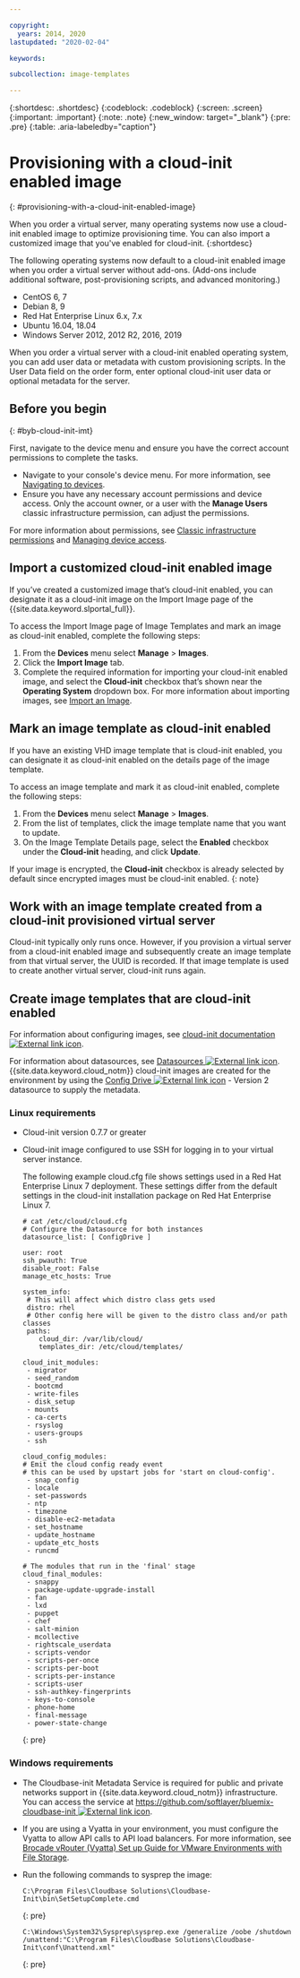 ```yaml
---

copyright:
  years: 2014, 2020
lastupdated: "2020-02-04"

keywords:

subcollection: image-templates

---
```


{:shortdesc: .shortdesc}
{:codeblock: .codeblock}
{:screen: .screen}
{:important: .important}
{:note: .note}
{:new_window: target="_blank"}
{:pre: .pre}
{:table: .aria-labeledby="caption"}


# Provisioning with a cloud-init enabled image
{: #provisioning-with-a-cloud-init-enabled-image}

When you order a virtual server, many operating systems now use a cloud-init enabled image to optimize provisioning time. You can also import
a customized image that you've enabled for cloud-init.
{:shortdesc}

The following operating systems now default to a cloud-init enabled image when you order a virtual server without add-ons. (Add-ons include additional software, post-provisioning scripts, and advanced monitoring.)
* CentOS 6, 7
* Debian 8, 9
* Red Hat Enterprise Linux 6.x, 7.x
* Ubuntu 16.04, 18.04
* Windows Server 2012, 2012 R2, 2016, 2019

When you order a virtual server with a cloud-init enabled operating system, you can add user data or metadata with custom provisioning scripts. In the User Data field on the order form, enter optional cloud-init user data or optional metadata for the server.

## Before you begin
{: #byb-cloud-init-imt}

First, navigate to the device menu and ensure you have the correct account permissions to complete the tasks.

* Navigate to your console's device menu. For more information, see [Navigating to devices](/docs/infrastructure/image-templates?topic=virtual-servers-navigating-devices).
* Ensure you have any necessary account permissions and device access. Only the account owner, or a user with the **Manage Users** classic infrastructure permission, can adjust the permissions.

For more information about permissions, see [Classic infrastructure permissions](/docs/iam?topic=iam-infrapermission#infrapermission) and [Managing device access](/docs/vsi?topic=virtual-servers-managing-device-access).

## Import a customized cloud-init enabled image

If you’ve created a customized image that’s cloud-init enabled, you can designate it as a cloud-init image on the Import Image page of
the {{site.data.keyword.slportal_full}}.

To access the Import Image page of Image Templates and mark an image as cloud-init enabled, complete the following steps:
1. From the **Devices** menu select **Manage** > **Images**.
2. Click the **Import Image** tab.
3. Complete the required information for importing your cloud-init enabled image, and select the **Cloud-init** checkbox that’s shown near the **Operating System** dropdown box. For more information about importing images, see [Import an Image](/docs/infrastructure/image-templates?topic=image-templates-preparing-and-importing-images#import-icos).

## Mark an image template as cloud-init enabled

If you have an existing VHD image template that is cloud-init enabled, you can designate it as cloud-init enabled on the details page of
the image template.

To access an image template and mark it as cloud-init enabled, complete the following steps:
1. From the **Devices** menu select **Manage** > **Images**.
2. From the list of templates, click the image template name that you want to update.
3. On the Image Template Details page, select the **Enabled** checkbox under the **Cloud-init** heading, and click **Update**.


If your image is encrypted, the **Cloud-init** checkbox is already selected by default since encrypted images must be cloud-init enabled.
{: note}

## Work with an image template created from a cloud-init provisioned virtual server

Cloud-init typically only runs once. However, if you provision a virtual server from a cloud-init enabled image and subsequently create
an image template from that virtual server, the UUID is recorded. If that image template is used to create another
virtual server, cloud-init runs again.

## Create image templates that are cloud-init enabled

For information about configuring images, see
[cloud-init documentation ![External link icon](../../icons/launch-glyph.svg "External link icon")](https://cloudinit.readthedocs.io/en/latest/).

For information about datasources, see [Datasources ![External link icon](../../icons/launch-glyph.svg "External link icon")](http://cloudinit.readthedocs.io/en/latest/topics/datasources.html). {{site.data.keyword.cloud_notm}} cloud-init images are created for the
environment by using the [Config Drive ![External link icon](../../icons/launch-glyph.svg "External link icon")](http://cloudinit.readthedocs.io/en/latest/topics/datasources/configdrive.html) - Version 2 datasource to supply the metadata.

### Linux requirements

* Cloud-init version 0.7.7 or greater
* Cloud-init image configured to use SSH for logging in to your virtual server instance.

  The following example cloud.cfg file shows settings used in a Red Hat Enterprise Linux 7 deployment. These settings differ from the     default settings in the cloud-init installation package on Red Hat Enterprise Linux 7.

  ```
  # cat /etc/cloud/cloud.cfg
  # Configure the Datasource for both instances
  datasource_list: [ ConfigDrive ]
 
  user: root
  ssh_pwauth: True
  disable_root: False
  manage_etc_hosts: True
 
  system_info:
   # This will affect which distro class gets used
   distro: rhel
   # Other config here will be given to the distro class and/or path classes
   paths:
      cloud_dir: /var/lib/cloud/
      templates_dir: /etc/cloud/templates/

  cloud_init_modules:
   - migrator
   - seed_random
   - bootcmd
   - write-files
   - disk_setup
   - mounts
   - ca-certs
   - rsyslog
   - users-groups
   - ssh

  cloud_config_modules:
  # Emit the cloud config ready event
  # this can be used by upstart jobs for 'start on cloud-config'.
   - snap_config
   - locale
   - set-passwords
   - ntp
   - timezone
   - disable-ec2-metadata
   - set_hostname
   - update_hostname
   - update_etc_hosts
   - runcmd

  # The modules that run in the 'final' stage
  cloud_final_modules:
   - snappy
   - package-update-upgrade-install
   - fan
   - lxd
   - puppet
   - chef
   - salt-minion
   - mcollective
   - rightscale_userdata
   - scripts-vendor
   - scripts-per-once
   - scripts-per-boot
   - scripts-per-instance
   - scripts-user
   - ssh-authkey-fingerprints
   - keys-to-console
   - phone-home
   - final-message
   - power-state-change
  ``` 
  {: pre}

### Windows requirements

* The Cloudbase-init Metadata Service is required for public and private networks support in {{site.data.keyword.cloud_notm}} infrastructure. You can access the service at
[https://github.com/softlayer/bluemix-cloudbase-init ![External link icon](../../icons/launch-glyph.svg "External link icon")](https://github.com/softlayer/bluemix-cloudbase-init).
* If you are using a Vyatta in your environment, you must configure the Vyatta to allow API calls to API load balancers. For more information, see [Brocade vRouter (Vyatta) Set up Guide for VMware Environments with File Storage](/docs/infrastructure/virtual-router-appliance?topic=hardware-firewall-dedicated-ibm-cloud-ip-ranges#load-balancer-ips).
* Run the following commands to sysprep the image:
  
  ```
  C:\Program Files\Cloudbase Solutions\Cloudbase-Init\bin\SetSetupComplete.cmd
  ```
  {: pre}
  
  ```
  C:\Windows\System32\Sysprep\sysprep.exe /generalize /oobe /shutdown /unattend:"C:\Program Files\Cloudbase Solutions\Cloudbase-Init\conf\Unattend.xml"
  ```
  {: pre}
